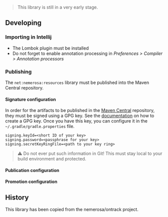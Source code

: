> This library is still in a very early stage.

## Developing

### Importing in Intellij

* The Lombok plugin must be installed
* Do not forget to enable annotation processing in _Preferences > Compiler > Annotation processors_

### Publishing

The `net:nemerosa:resources` library must be published into the Maven Central repository.

#### Signature configuration

In order for the artifacts to be published in the [Maven Central](http://central.sonatype.org/pages/gradle.html) repository, they must be signed using a GPG key. See the [documentation](http://central.sonatype.org/pages/requirements.html) on how to create a GPG key. Once you have this key, you can configure it in the `~/.gradle/gradle.properties` file.

```
signing.keyId=<short ID of your key>
signing.password=<passphrase for your key>
signing.secretKeyRingFile=<path to your key ring>
```

> :warning: Do not ever put such information in Git! This must stay local to your build environment and protected.

#### Publication configuration

#### Promotion configuration

## History

This library has been copied from the nemerosa/ontrack project.
